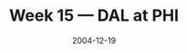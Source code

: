 ---
layout: game
title: Week 15 — DAL at PHI
season: 2004
game_id: 2004_15_DAL_PHI
week: 15
date: 2004-12-19
home_team: PHI
away_team: DAL
final_home: 
final_away: 
pbp_url: /assets/data/pbp/2004/2004_15_DAL_PHI.csv.gz
---